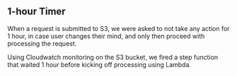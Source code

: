 
## 1-hour Timer
When a request is submitted to S3, we were asked to not take any action for 1 hour, in case user changes their mind, and only then proceed with processing the request.

Using Cloudwatch monitoring on the S3 bucket, we fired a step function that waited 1 hour before kicking off processing using Lambda.
